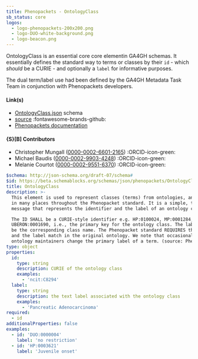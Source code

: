 ```yaml
---
title: Phenopackets - OntologyClass
sb_status: core
logos:
  - logo-phenopackets-200x200.png
  - logo-DUO-white-background.png
  - logo-beacon.png
---
```


OntologyClass is an essential core core elementin GA4GH schemas.
It essentially defines the standard way to terms or classes
by their `id` - which _should_ be a CURIE - and optionally a `label`
for informative purposes.

<!--more-->

The dual term/label use had been defined by the GA4GH Metadata Task Team
in conjunction with Phenopackets developers.

#### Link(s)

* [OntologyClass.json](/schema_files/json/Phenopackets/OntologyClass.json) schema
* [source](https://github.com/phenopackets/phenopacket-schema) :fontawesome-brands-github:
* [Phenopackets documentation](https://phenopacket-schema.readthedocs.io)

#### {S}[B] Contributors

* Christopher Mungall ([0000-0002-6601-2165](https://orcid.org/0000-0002-6601-2165)) :ORCID-icon-green:
* Michael Baudis ([0000-0002-9903-4248](https://orcid.org/0000-0002-9903-4248)) :ORCID-icon-green:
* Melanie Courtot ([0000-0002-9551-6370](https://orcid.org/0000-0002-9551-6370)) :ORCID-icon-green:

<!--schema_block_start-->
```yaml
$schema: http://json-schema.org/draft-07/schema#
$id: https://beta.schemablocks.org/schemas/json/phenopackets/OntologyClass.json
title: OntologyClass
description: >-
  This element is used to represent classes (terms) from ontologies, and is used
  in many places throughout the Phenopacket standard. It is a simple, two element
  message that represents the identifier and the label of an ontology class.

  The ID SHALL be a CURIE-style identifier e.g. HP:0100024, MP:0001284,
  UBERON:0001690, i.e., the primary key for the ontology class. The label should
  be the corresponding class name. The Phenopacket standard REQUIRES that the id
  and the label match in the original ontology. We note that occasionally,
  ontology maintainers change the primary label of a term. (source: Phenopackets v2)
type: object
properties:
  id:
    type: string
    description: CURIE of the ontology class
    examples:
      - 'ncit:C8294'
  label:
    type: string
    description: the text label associated with the ontology class
    examples:
      - 'Pancreatic Adenocarcinoma'
required:
  - id
additionalProperties: false
examples:
  - id: 'DUO:0000004'
    label: 'no restriction'
  - id: 'HP:0003621'
    label: 'Juvenile onset'

```
<!--schema_block_end-->
